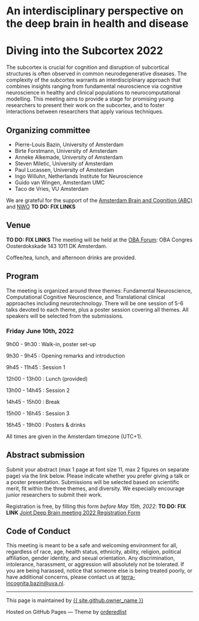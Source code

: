 # <a name="home"></a>An interdisciplinary perspective on the deep brain in health and disease
# Diving into the Subcortex 2022

The subcortex is crucial for cognition and disruption of subcortical structures is often observed in common neurodegenerative diseases. The complexity of the subcortex warrants an interdisciplinary approach that combines insights ranging from fundamental neuroscience via cognitive neuroscience in healthy and clinical populations to neurocomputational modelling. This meeting aims to provide a stage for promising young researchers to present their work on the subcortex, and to foster interactions between researchers that apply various techniques.

## <a names="orga"></a>Organizing committee

- Pierre-Louis Bazin, University of Amsterdam
- Birte Forstmann, University of Amsterdam
- Anneke Alkemade, University of Amsterdam
- Steven Miletic, University of Amsterdam
- Paul Lucassen, University of Amsterdam
- Ingo Willuhn, Netherlands Institute for Neuroscience
- Guido van Wingen, Amsterdam UMC
- Taco de Vries, VU Amsterdam

We are grateful for the support of the [Amsterdam Brain and Cognition (ABC)](https://abc.uva.nl/) and [NWO](https://www.nwo.nl/) 
**TO DO: FIX LINKS**

## Venue
**TO DO: FIX LINKS**
The meeting will be held at the [OBA Forum](https://www.obacongres.nl/forum): OBA Congres Oosterdokskade 143 1011 DK Amsterdam.

Coffee/tea, lunch, and afternoon drinks are provided.


## <a name="program"></a>Program
The meeting is organized around three themes: Fundamental Neuroscience, Computational Cognitive Neuroscience, and Translational clinical approaches including neurotechnology. There will be one session of 5-6 talks devoted to each theme, plus a poster session covering all themes. All speakers will be selected from the submissions.

### Friday June 10th, 2022

9h00 - 9h30
: Walk-in, poster set-up

9h30 - 9h45
: Opening remarks and introduction

9h45 - 11h45 
: Session 1

12h00 - 13h00
: Lunch (provided)

13h00 - 14h45 
: Session 2

14h45 - 15h00
: Break

15h00 - 16h45 
: Session 3

16h45 - 19h00
: Posters & drinks

All times are given in the Amsterdam timezone (UTC+1).


## <a name="register"></a>Abstract submission
Submit your abstract (max 1 page at font size 11, max 2 figures on separate page) via the link below. Please indicate whether you prefer giving a talk or a poster presentation. Submissions will be selected based on scientific merit, fit within the three themes, and diversity. We especially encourage junior researchers to submit their work.

Registration is free, by filling this form *before May 15th, 2022*:
**TO DO: FIX LINK**
[Joint Deep Brain meeting 2022 Registration Form](https://docs.google.com/forms/d/1aF7L_jm2wJepuMOKtAw54vkP22_SbsYO7LHLniplh1Q/viewform?usp=sharing&edit_requested=true)



## <a name="code"></a>Code of Conduct

This meeting is meant to be a safe and welcoming environment for all, regardless of race, age, health status, ethnicity, ability, religion, political affiliation, gender identity, and sexual orientation.
Any discrimination, intolerance, harassment, or aggression will absolutely not be tolerated. 
If you are being harassed, notice that someone else is being treated poorly, or have additional concerns, please contact us at <terra-incognita.bazin@uva.nl>. 

---
 This page is maintained by <a href="{{ site.github.owner_url }}">{{ site.github.owner_name }}</a>
 
 Hosted on GitHub Pages &mdash; Theme by <a href="https://github.com/orderedlist">orderedlist</a>

